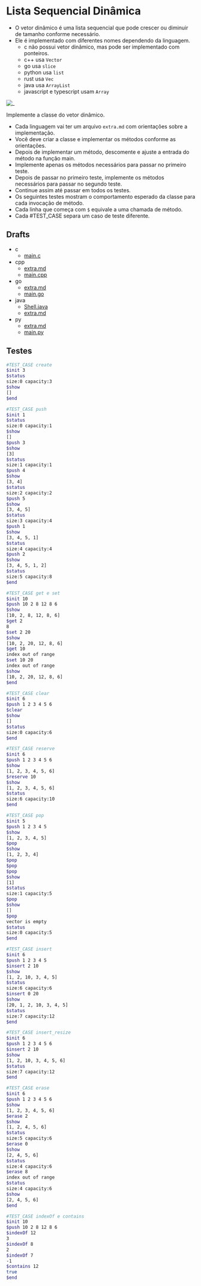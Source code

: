 # Lista Sequencial Dinâmica

- O vetor dinâmico é uma lista sequencial que pode crescer ou diminuir de tamanho conforme necessário.
- Ele é implementado com diferentes nomes dependendo da linguagem.
  - c não possui vetor dinâmico, mas pode ser implementado com ponteiros.
  - c++ usa `Vector`
  - go usa `slice`
  - python usa `list`
  - rust usa `Vec`
  - java usa `ArrayList`
  - javascript e typescript usam `Array`

![_](https://raw.githubusercontent.com/qxcodeed/arcade/master/base/vetbuild/cover.jpg)

Implemente a classe do vetor dinâmico.

- Cada linguagem vai ter um arquivo `extra.md` com orientações sobre a implementação.
- Você deve criar a classe e implementar os métodos conforme as orientações.
- Depois de implementar um método, descomente e ajuste a entrada do método na função main.
- Implemente apenas os métodos necessários para passar no primeiro teste.
- Depois de passar no primeiro teste, implemente os métodos necessários para passar no segundo teste.
- Continue assim até passar em todos os testes.
- Os seguintes testes mostram o comportamento esperado da classe para cada invocação de método.
- Cada linha que começa com `$` equivale a uma chamada de método.
- Cada #TEST_CASE separa um caso de teste diferente.

## Drafts

<!-- links .cache/draft -->
- c
  - [main.c](https://github.com/qxcodeed/arcade/blob/master/base/vetbuild/.cache/draft/c/main.c)
- cpp
  - [extra.md](https://github.com/qxcodeed/arcade/blob/master/base/vetbuild/.cache/draft/cpp/extra.md)
  - [main.cpp](https://github.com/qxcodeed/arcade/blob/master/base/vetbuild/.cache/draft/cpp/main.cpp)
- go
  - [extra.md](https://github.com/qxcodeed/arcade/blob/master/base/vetbuild/.cache/draft/go/extra.md)
  - [main.go](https://github.com/qxcodeed/arcade/blob/master/base/vetbuild/.cache/draft/go/main.go)
- java
  - [Shell.java](https://github.com/qxcodeed/arcade/blob/master/base/vetbuild/.cache/draft/java/Shell.java)
  - [extra.md](https://github.com/qxcodeed/arcade/blob/master/base/vetbuild/.cache/draft/java/extra.md)
- py
  - [extra.md](https://github.com/qxcodeed/arcade/blob/master/base/vetbuild/.cache/draft/py/extra.md)
  - [main.py](https://github.com/qxcodeed/arcade/blob/master/base/vetbuild/.cache/draft/py/main.py)
<!-- links -->

## Testes

```bash
#TEST_CASE create
$init 3
$status
size:0 capacity:3
$show
[]
$end
```

```bash
#TEST_CASE push
$init 1
$status
size:0 capacity:1
$show
[]
$push 3
$show
[3]
$status
size:1 capacity:1
$push 4
$show
[3, 4]
$status
size:2 capacity:2
$push 5
$show
[3, 4, 5]
$status
size:3 capacity:4
$push 1
$show
[3, 4, 5, 1]
$status
size:4 capacity:4
$push 2
$show
[3, 4, 5, 1, 2]
$status
size:5 capacity:8
$end
```

```bash
#TEST_CASE get e set
$init 10
$push 10 2 8 12 8 6
$show
[10, 2, 8, 12, 8, 6]
$get 2
8
$set 2 20
$show
[10, 2, 20, 12, 8, 6]
$get 10
index out of range
$set 10 20
index out of range
$show
[10, 2, 20, 12, 8, 6]
$end
```

```bash
#TEST_CASE clear
$init 6
$push 1 2 3 4 5 6
$clear
$show
[]
$status
size:0 capacity:6
$end
```

```bash
#TEST_CASE reserve
$init 6
$push 1 2 3 4 5 6
$show
[1, 2, 3, 4, 5, 6]
$reserve 10
$show
[1, 2, 3, 4, 5, 6]
$status
size:6 capacity:10
$end
```

```bash
#TEST_CASE pop
$init 5
$push 1 2 3 4 5
$show
[1, 2, 3, 4, 5]
$pop
$show
[1, 2, 3, 4]
$pop
$pop
$pop
$show
[1]
$status
size:1 capacity:5
$pop
$show
[]
$pop
vector is empty
$status
size:0 capacity:5
$end
```

```bash
#TEST_CASE insert
$init 6
$push 1 2 3 4 5
$insert 2 10
$show
[1, 2, 10, 3, 4, 5]
$status
size:6 capacity:6
$insert 0 20
$show
[20, 1, 2, 10, 3, 4, 5]
$status
size:7 capacity:12
$end
```

```bash
#TEST_CASE insert_resize
$init 6
$push 1 2 3 4 5 6
$insert 2 10
$show
[1, 2, 10, 3, 4, 5, 6]
$status
size:7 capacity:12
$end
```

```bash
#TEST_CASE erase
$init 6
$push 1 2 3 4 5 6
$show
[1, 2, 3, 4, 5, 6]
$erase 2
$show
[1, 2, 4, 5, 6]
$status
size:5 capacity:6
$erase 0
$show
[2, 4, 5, 6]
$status
size:4 capacity:6
$erase 8
index out of range
$status
size:4 capacity:6
$show
[2, 4, 5, 6]
$end
```

```bash
#TEST_CASE indexOf e contains
$init 10
$push 10 2 8 12 8 6
$indexOf 12
3
$indexOf 8
2
$indexOf 7
-1
$contains 12
true
$end
```
